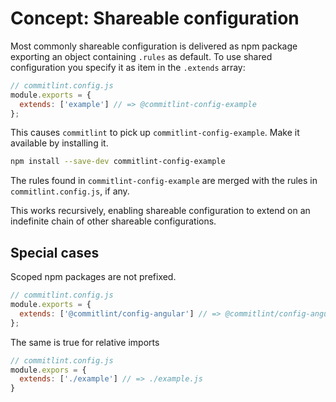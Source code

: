 # Concept: Shareable configuration

Most commonly shareable configuration is delivered as npm package exporting
an object containing `.rules` as default. To use shared configuration you specify it as item in the `.extends` array:

```js
// commitlint.config.js
module.exports = {
  extends: ['example'] // => @commitlint-config-example
};
```

This causes `commitlint` to pick up `commitlint-config-example`. Make it available by installing it.

```bash
npm install --save-dev commitlint-config-example
```

The rules found in `commitlint-config-example` are merged with the rules in `commitlint.config.js`, if any.

This works recursively, enabling shareable configuration to extend on an indefinite chain of other shareable configurations.

## Special cases

Scoped npm packages are not prefixed.

```js
// commitlint.config.js
module.exports = {
  extends: ['@commitlint/config-angular'] // => @commitlint/config-angular
};
```

The same is true for relative imports

```js
// commitlint.config.js
module.expors = {
  extends: ['./example'] // => ./example.js
}
```
